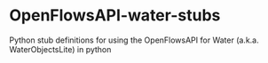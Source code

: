# OpenFlowsAPI-water-stubs
Python stub definitions for using the OpenFlowsAPI for Water (a.k.a. WaterObjectsLite) in python
